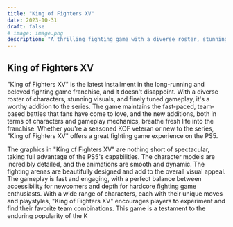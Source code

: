 ```yaml
---
title: "King of Fighters XV"
date: 2023-10-31
draft: false
# image: image.png
description: "A thrilling fighting game with a diverse roster, stunning visuals, and engaging gameplay..."
---
```


## King of Fighters XV

"King of Fighters XV" is the latest installment in the long-running and beloved fighting game franchise, and it doesn't disappoint. With a diverse roster of characters, stunning visuals, and finely tuned gameplay, it's a worthy addition to the series. The game maintains the fast-paced, team-based battles that fans have come to love, and the new additions, both in terms of characters and gameplay mechanics, breathe fresh life into the franchise. Whether you're a seasoned KOF veteran or new to the series, "King of Fighters XV" offers a great fighting game experience on the PS5.

The graphics in "King of Fighters XV" are nothing short of spectacular, taking full advantage of the PS5's capabilities. The character models are incredibly detailed, and the animations are smooth and dynamic. The fighting arenas are beautifully designed and add to the overall visual appeal. The gameplay is fast and engaging, with a perfect balance between accessibility for newcomers and depth for hardcore fighting game enthusiasts. With a wide range of characters, each with their unique moves and playstyles, "King of Fighters XV" encourages players to experiment and find their favorite team combinations. This game is a testament to the enduring popularity of the K
